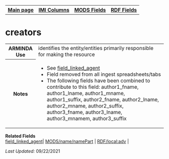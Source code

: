 <!DOCTYPE html>
<html>

<body>
<table style="width:100%">
  <tr>
    <th><a href="index.md">Main page</a></th>
	<th><a href="IMI.md">IMI Columns</a></th>
    <th><a href="MODS.md">MODS Fields</a></th>
    <th><a href="RDF.md">RDF Fields</a></th>
  </tr>
</table>

<h1>creators</h1>
<table>
<tr>
	<th>ARMINDA Use</th>
	<td>identifies the entity/entities primarily responsible for making the resource</td>
</tr>
<tr>
	<th>Notes</th>
	<td>
		<ul>
			<li>See <a href="field_linked_agent.md">field_linked_agent</a></li>
			<li>Field removed from all ingest spreadsheets/tabs</li>
			<li>The following fields have been combined to contribute to this field: 
			author1_fname, author1_lname, author1_mname, author1_suffix, author2_fname, author2_lname, author2_mname, 				author2_suffix, author3_fname, author3_lname, author3_mnamem, author3_suffix</li>
		</ul>
	</td>
</tr>
</table>
	<dt><b>Related Fields</b></dt>
		<a href="field_linked_agent.md" class ="magic-button" title="[definition]">field_linked_agent</a>| <a href="mods.name.md">MODS/name/namePart</a> | <a href="rdf.field_linked_agent.md">RDF/local:adv</a> |
</dl>
<p><i>Last Updated: </i>09/22/2021</p>
</body>
</html>

